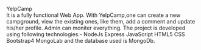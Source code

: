 YelpCamp <br>
It is a fully functional Web App.
With YelpCamp,one can create a new campground, view the existing ones, like them, add a comment and update his/her profile. Admin can moniter everything.
The project is developed using following technologies:-
     NodeJs
     Express
     JavaScript
     HTML5
     CSS
     Bootstrap4
     MongoLab
and the database used is MongoDb.
